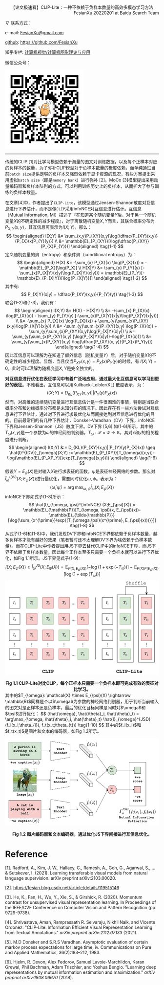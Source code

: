 <div align='center'>
  【论文极速看】CLIP-Lite：一种不依赖于负样本数量的高效多模态学习方法
</div>

<div align='right'>
  FesianXu 20220201 at Baidu Search Team
</div>

$\nabla$ 联系方式：

e-mail: FesianXu@gmail.com

[github](https://so.csdn.net/so/search?q=github&spm=1001.2101.3001.7020): https://github.com/FesianXu

知乎专栏: [计算机视觉/计算机图形理论与应用](https://zhuanlan.zhihu.com/c_1265262560611299328)

微信公众号：

![qrcode][qrcode]

-----

传统的CLIP [1]对比学习模型依赖于海量的图文对训练数据，以及每个正样本对应的负样本的数量，为了弥补CLIP模型对于负样本数量的极度依赖，而单纯通过当前`batch size`提供足够的负样本又强烈依赖于显卡资源的现况，有些方案提出采用虚拟`batch size`（即是`memory bank`）进行弥补 [2]。MoCo [3]模型提出采用动量编码器和负样本队列的方式，可以利用训练历史上的负样本，从而扩大了参与训练的负样本数量。

在文章[4]中，作者提出了`CLIP-Lite`，该模型通过Jensen-Shannon散度对互信息进行下界估计，而不是像`CLIP`采用infoNCE对互信息进行估计。互信息（Mutual Information,  MI）描述了『在知道某个随机变量$Y$​​后，对于另一个随机变量$X$​​​的不确定性的减少程度』，对于离散随机变量$X,Y$​​而言，其联合概率分布为$P_{X,Y}(x,y)$​​，其互信息可表示为$I(X;Y)$​​，那么：
$$
\begin{aligned}
I(X;Y) &= \sum_{x,y}P_{XY}(x,y)\log(\dfrac{P_{XY}(x,y)}{P_{X}(x)P_{Y}(y)}) \\
&= \mathbb{E}_{P_{XY}}[\log(\dfrac{P_{XY}}{P_{X}P_{Y}})]
\end{aligned}
\tag{1-1}
$$
定义随机变量的熵（entropy）和条件熵（conditional entropy）为：
$$
\begin{aligned}
H(X) &= -\sum_{x} P_{X}(x) \log(P_{X}(x)) = -\mathbb{E}_{P_X}[\log(P_X)] \\
H(X|Y) &= \sum_{y} P_{Y}(y) [-\sum_{x}P_{X|Y}(x|y)\log(P_{X|Y}(x|y))] = \mathbb{E}_{P_Y}[-\mathbb{E}_{P_{X|Y}}[\log{P_{X|Y}}]]
\end{aligned}
\tag{1-2}
$$
其中有:
$$
P_{X|Y}(x|y) = \dfrac{P_{XY}(x,y)}{P_{Y}(y)}
\tag{1-3}
$$
联合(1-2)和(1-3)，我们有：
$$
\begin{aligned}
I(X;Y) &= H(X) - H(X|Y) \\
&= -\sum_{x} P_{X}(x) \log(P_{X}(x)) - \sum_{y} P_{Y}(y) [-\sum_{x}P_{X|Y}(x|y)\log(P_{X|Y}(x|y))] \\
&= -\sum_{x} P_{X}(x) \log(P_{X}(x)) + \sum_{y}\sum_{x}P_{XY}(x,y)\log(P_{X|Y}(x|y)) \\
&= -\sum_{y}\sum_{x}P_{XY}(x,y) \log(P_{X}(x)) + \sum_{y}\sum_{x}P_{XY}(x,y)\log(P_{X|Y}(x|y)) \\
&= \sum_{y}\sum_{x}P_{XY}(x,y) [\log(P_{X|Y}(x|y))-\log(P_{X}(x))] \\
&= \sum_{y}\sum_{x}P_{XY}(x,y) \log(\dfrac{P_{XY}(x, y)}{P_X(x)P_Y(y)})
\end{aligned}
\tag{1-4}
$$
因此互信息可以理解为在知道了额外信息（随机变量$Y$​）后，对于随机变量$X$​的不确定性的减少程度。显然，当且仅当$P_{XY}(x,y)=P_{X}(x)P_{Y}(y)$的时候，有 $I(X;Y)=0$​，此时可以理解为随机变量$X,Y$​​​是完全独立的。

**对互信息进行优化在表征学习中有着广泛地应用，通过最大化互信息可以学习到更好的表征**。不难看出，互信息可以用Kullback-Leibler(KL) 散度表示，为：
$$
I(X;Y) = D_{KL}(P_{XY}(x,y)||P_{Y}(y)P_{X}(x))
\tag{1-5}
$$
然而，对高维的连续随机变量进行互信息估计是一件很困难的事情，特别是当联合概率分布和边缘概率分布都是未知分布的情况下。因此存在有一些方法尝试对互信息进行下界估计，通过对下界进行求最优化从而间接达到对互信息进行优化的目的。目前最常用的有几种下界估计，Donsker-Varadhan（DV）下界，infoNCE下界和Jensen-Shannon（JS）散度下界。DV下界 [5,6] 如(1-6)所示，其中的$T_{\omega}(x,y)$​​是一个参数为$\omega$​的神经网络判别器，$T_{\omega}:\mathcal{X} \times \mathcal{Y} \rightarrow \mathbb{R}$​​​，其对$x$​和$y$​​​的相关程度进行判断。
$$
\begin{aligned}
I(X;Y) &:= D_{KL}(P_{XY}(x,y)||P_{Y}(y)P_{X}(x)) \geq \hat{I}^{(DV)}_{\omega}(X;Y) := \mathbb{E}_{P_{XY}}[T_{\omega}(x,y)]-\log(\mathbb{E}_{P_XP_Y}[\exp(T_{\omega}(x,y))])
\end{aligned}
\tag{1-6}
$$
假设$Y=E_{\psi}(X)$是对输入$X$进行求表征的函数，$\psi$是表征神经网络的参数。那么对$\hat{I}^{(DV)}_{\omega}(X;E_{\psi}(X))$进行最优化，需要同时优化$\omega,\psi$。表示为：
$$
(\hat{\omega}, \hat{\psi}) = \arg \max_{\omega, \psi} \hat{I}_{\omega}(X;E_{\psi}(X))
\tag{1-7}
$$
infoNCE下界如式子(1-8)所示：
$$
\hat{I}_{\omega, \psi}^{infoNCE} (X;E_{\psi}(X)) = \mathbb{E}_{\mathbb{P}}[T_{\omega, \psi}(x, E_{\psi}(x))-\mathbb{E}_{\tilde{\mathbb{P}}}[\log{\sum_{x^{\prime}}\exp{(T_{\omega,\psi}(x^{\prime}, E_{\psi}(x)))}}]]
\tag{1-8}
$$
从式子(1-6)和(1-8)中，我们发现DV下界和infoNCE下界都依赖于负样本数量，越多负样本才能有越好的效果（笔者暂时还不太理解DV下界为啥依赖于负样本数量）。而在CLIP-Lite中作者提出用JS下界去替代CLIP中的infoNCE下界，而JS下界不依赖于负样本数量，因此每个正样本至多只需要一个负样本就可以进行下界优化，如Fig 1.1所示。JS下界见式子(1-9):
$$
I(X;E_{\psi}(X)) \geq \hat{I}_{\omega}^{JS}(X; E_{\psi}(X)) = \mathbb{E}_{P(X,E_{\psi}(X))}[-\log{(1+\exp(-T_{\omega}))}] - \mathbb{E}_{P(X)P(E_{\psi}(X))}[\log{(1+\exp(T_{\omega}))}]
\tag{1-9}
$$
![clip_and_clip_lite][clip_and_clip_lite]

<div align='center'>
  <b>
    Fig 1.1 CLIP-Lite对比CLIP，每个正样本只需要一个负样本即可完成有效的表征对比学习。
  </b>
</div>
其中的$T_{\omega}: \mathcal{X} \times E_{\psi}(X) \rightarrow \mathbb{R}$同样是个以$\omega$​为参数的神经网络判别器，用于判断当前输入的图文对是正样本还是负样本，最后的优化目标同样是同时对$\omega$和$\psi$进行优化：
$$
(\hat{\omega}, \hat{\theta}_i, \hat{\theta}_t) = \arg\max_{\omega, \hat{\theta}_i, \hat{\theta}_t} \hat{I}_{\omega}^{JSD} (f_i(x_i;\theta_{i}), f_t(x_t;\theta_{t}))
\tag{1-10}
$$
其中的$f_i(x_i)$和$f_t(x_t)$​是图片和文本的编码器，如Fig 1.2所示。

![clip_lite_image_text_encoder][clip_lite_image_text_encoder]

<div align='center'>
  <b>
    Fig 1.2 图片编码器和文本编码器，通过优化JS下界间接进行互信息优化。
  </b>
</div>



# Reference

[1]. Radford, A., Kim, J. W., Hallacy, C., Ramesh, A., Goh, G., Agarwal, S., … & Sutskever, I. (2021). Learning transferable visual models from natural language supervision. arXiv preprint arXiv:2103.00020.

[2]. https://fesian.blog.csdn.net/article/details/119515146

[3]. He, K., Fan, H., Wu, Y., Xie, S., & Girshick, R. (2020). Momentum contrast for unsupervised visual representation learning. In Proceedings of the IEEE/CVF Conference on Computer Vision and Pattern Recognition (pp. 9729-9738).

[4]. Shrivastava, Aman, Ramprasaath R. Selvaraju, Nikhil Naik, and Vicente Ordonez. "CLIP-Lite: Information Efficient Visual Representation Learning from Textual Annotations." *arXiv preprint arXiv:2112.07133* (2021).

[5]. M.D Donsker and S.R.S Varadhan. Asymptotic evaluation of certain markov process expectations for large time, iv. Communications on Pure and Applied Mathematics, 36(2):183–212, 1983.

[6]. Hjelm, R. Devon, Alex Fedorov, Samuel Lavoie-Marchildon, Karan Grewal, Phil Bachman, Adam Trischler, and Yoshua Bengio. "Learning deep representations by mutual information estimation and maximization." *arXiv preprint arXiv:1808.06670* (2018).





[qrcode]: ./imgs/qrcode.jpg
[clip_and_clip_lite]: ./imgs/clip_and_clip_lite.png
[clip_lite_image_text_encoder]: ./imgs/clip_lite_image_text_encoder.png

